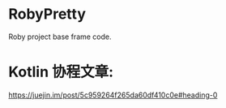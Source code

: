 # RobyPretty
Roby project base frame code.

# Kotlin 协程文章:
https://juejin.im/post/5c959264f265da60df410c0e#heading-0
